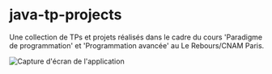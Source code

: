 # java-tp-projects
Une collection de TPs et projets réalisés dans le cadre du cours 'Paradigme de programmation' et 'Programmation avancée' au Le Rebours/CNAM Paris.

![Capture d'écran de l'application](https://github.com/drewano/java-tp-projects/raw/main/Capture%20d'%C3%A9cran%202025-03-19%20122759.png)
